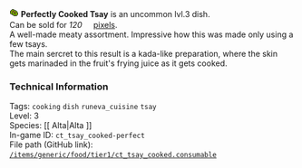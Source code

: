 ![ ](https://raw.githubusercontent.com/Ceterai/Enternia/main/items/generic/food/tier1/ct_tsay_cooked.png) **Perfectly Cooked Tsay** is an uncommon lvl.3 dish.  
Can be sold for *120* <img src="https://starbounder.org/mediawiki/images/2/21/Pixel.png" width="12" height="16"/> [pixels](https://starbounder.org/Pixel).  
A well-made meaty assortment. Impressive how this was made only using a few tsays.  
The main sercret to this result is a kada-like preparation, where the skin gets marinaded in the fruit's frying juice as it gets cooked.

### Technical Information

Tags: `cooking` `dish` `runeva_cuisine` `tsay`  
Level: 3  
Species: [[ Alta|Alta ]]  
In-game ID: `ct_tsay_cooked-perfect`  
File path (GitHub link): [`/items/generic/food/tier1/ct_tsay_cooked.consumable`](https://github.com/Ceterai/Enternia/blob/main/items/generic/food/tier1/ct_tsay_cooked.consumable)
